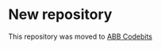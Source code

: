 # New repository

This repository was moved to [ABB Codebits](https://codebits.abb.com/brtipra/nlsresourcemanagertool)